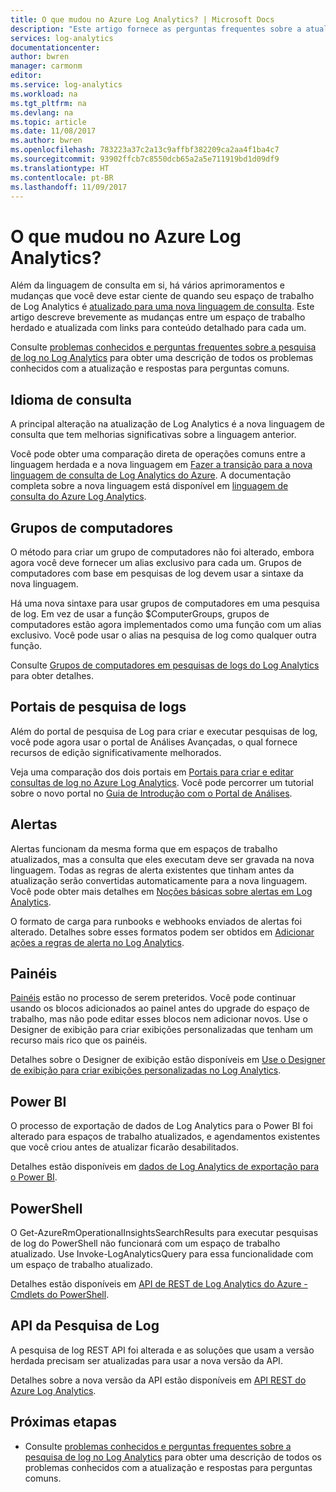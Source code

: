```yaml
---
title: O que mudou no Azure Log Analytics? | Microsoft Docs
description: "Este artigo fornece as perguntas frequentes sobre a atualização do Log Analytics para a nova linguagem de consulta."
services: log-analytics
documentationcenter: 
author: bwren
manager: carmonm
editor: 
ms.service: log-analytics
ms.workload: na
ms.tgt_pltfrm: na
ms.devlang: na
ms.topic: article
ms.date: 11/08/2017
ms.author: bwren
ms.openlocfilehash: 783223a37c2a13c9affbf382209ca2aa4f1ba4c7
ms.sourcegitcommit: 93902ffcb7c8550dcb65a2a5e711919bd1d09df9
ms.translationtype: HT
ms.contentlocale: pt-BR
ms.lasthandoff: 11/09/2017
---
```

# <a name="whats-changed-in-azure-log-analytics"></a>O que mudou no Azure Log Analytics?
Além da linguagem de consulta em si, há vários aprimoramentos e mudanças que você deve estar ciente de quando seu espaço de trabalho de Log Analytics é [atualizado para uma nova linguagem de consulta](log-analytics-log-search-new.md).  Este artigo descreve brevemente as mudanças entre um espaço de trabalho herdado e atualizada com links para conteúdo detalhado para cada um. 

Consulte [problemas conhecidos e perguntas frequentes sobre a pesquisa de log no Log Analytics](log-analytics-log-search-faq.md) para obter uma descrição de todos os problemas conhecidos com a atualização e respostas para perguntas comuns.  

## <a name="query-language"></a>Idioma de consulta
A principal alteração na atualização de Log Analytics é a nova linguagem de consulta que tem melhorias significativas sobre a linguagem anterior.  

Você pode obter uma comparação direta de operações comuns entre a linguagem herdada e a nova linguagem em [Fazer a transição para a nova linguagem de consulta de Log Analytics do Azure](log-analytics-log-search-transition.md).  A documentação completa sobre a nova linguagem está disponível em [linguagem de consulta do Azure Log Analytics](https://docs.loganalytics.io).


## <a name="computer-groups"></a>Grupos de computadores
O método para criar um grupo de computadores não foi alterado, embora agora você deve fornecer um alias exclusivo para cada um.  Grupos de computadores com base em pesquisas de log devem usar a sintaxe da nova linguagem.

Há uma nova sintaxe para usar grupos de computadores em uma pesquisa de log.  Em vez de usar a função $ComputerGroups, grupos de computadores estão agora implementados como uma função com um alias exclusivo.  Você pode usar o alias na pesquisa de log como qualquer outra função.  

Consulte [Grupos de computadores em pesquisas de logs do Log Analytics](log-analytics-computer-groups.md) para obter detalhes.


## <a name="log-search-portals"></a>Portais de pesquisa de logs
Além do portal de pesquisa de Log para criar e executar pesquisas de log, você pode agora usar o portal de Análises Avançadas, o qual fornece recursos de edição significativamente melhorados.

Veja uma comparação dos dois portais em [Portais para criar e editar consultas de log no Azure Log Analytics](log-analytics-log-search-portals.md).  Você pode percorrer um tutorial sobre o novo portal no [Guia de Introdução com o Portal de Análises](https://docs.loganalytics.io/docs/Learn/Getting-Started/Getting-started-with-the-Analytics-portal).

## <a name="alerts"></a>Alertas
Alertas funcionam da mesma forma que em espaços de trabalho atualizados, mas a consulta que eles executam deve ser gravada na nova linguagem.  Todas as regras de alerta existentes que tinham antes da atualização serão convertidas automaticamente para a nova linguagem.  Você pode obter mais detalhes em [Noções básicas sobre alertas em Log Analytics](log-analytics-alerts.md).

O formato de carga para runbooks e webhooks enviados de alertas foi alterado.  Detalhes sobre esses formatos podem ser obtidos em [Adicionar ações a regras de alerta no Log Analytics](log-analytics-alerts-actions.md).

## <a name="dashboards"></a>Painéis
[Painéis](log-analytics-dashboards.md) estão no processo de serem preteridos.  Você pode continuar usando os blocos adicionados ao painel antes do upgrade do espaço de trabalho, mas não pode editar esses blocos nem adicionar novos.  Use o Designer de exibição para criar exibições personalizadas que tenham um recurso mais rico que os painéis.

Detalhes sobre o Designer de exibição estão disponíveis em [Use o Designer de exibição para criar exibições personalizadas no Log Analytics](log-analytics-view-designer.md).

## <a name="power-bi"></a>Power BI
O processo de exportação de dados de Log Analytics para o Power BI foi alterado para espaços de trabalho atualizados, e agendamentos existentes que você criou antes de atualizar ficarão desabilitados.  

Detalhes estão disponíveis em [dados de Log Analytics de exportação para o Power BI](log-analytics-powerbi.md).

## <a name="powershell"></a>PowerShell
O Get-AzureRmOperationalInsightsSearchResults para executar pesquisas de log do PowerShell não funcionará com um espaço de trabalho atualizado.  Use Invoke-LogAnalyticsQuery para essa funcionalidade com um espaço de trabalho atualizado.

Detalhes estão disponíveis em [API de REST de Log Analytics do Azure - Cmdlets do PowerShell](https://dev.loganalytics.io/documentation/Tools/PowerShell-Cmdlets).

## <a name="log-search-api"></a>API da Pesquisa de Log
A pesquisa de log REST API foi alterada e as soluções que usam a versão herdada precisam ser atualizadas para usar a nova versão da API.   

Detalhes sobre a nova versão da API estão disponíveis em [API REST do Azure Log Analytics](https://dev.loganalytics.io/).

## <a name="next-steps"></a>Próximas etapas

- Consulte [problemas conhecidos e perguntas frequentes sobre a pesquisa de log no Log Analytics](log-analytics-log-search-faq.md) para obter uma descrição de todos os problemas conhecidos com a atualização e respostas para perguntas comuns.